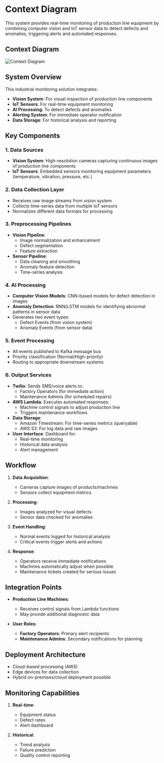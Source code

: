 # Context Diagram

This system provides real-time monitoring of production line equipment by combining computer vision and IoT sensor data to detect defects and anomalies, triggering alerts and automated responses.

## Context Diagram

![Context Diagram]([Context-Process.png](http://github.com/SuryanshBVerma/Intelligent-Quality-Control-System/blob/main/Context%20Diagram.png))

## System Overview

This industrial monitoring solution integrates:
- **Vision System**: For visual inspection of production line components
- **IoT Sensors**: For real-time equipment monitoring
- **AI Processing**: To detect defects and anomalies
- **Alerting System**: For immediate operator notification
- **Data Storage**: For historical analysis and reporting

## Key Components

### 1. Data Sources
- **Vision System**: High-resolution cameras capturing continuous images of production line components
- **IoT Sensors**: Embedded sensors monitoring equipment parameters (temperature, vibration, pressure, etc.)

### 2. Data Collection Layer
- Receives raw image streams from vision system
- Collects time-series data from multiple IoT sensors
- Normalizes different data formats for processing

### 3. Preprocessing Pipelines
- **Vision Pipeline**:
  - Image normalization and enhancement
  - Defect segmentation
  - Feature extraction
- **Sensor Pipeline**:
  - Data cleaning and smoothing
  - Anomaly feature detection
  - Time-series analysis

### 4. AI Processing
- **Computer Vision Models**: CNN-based models for defect detection in images
- **Anomaly Detection**: RNN/LSTM models for identifying abnormal patterns in sensor data
- Generates two event types:
  - Defect Events (from vision system)
  - Anomaly Events (from sensor data)

### 5. Event Processing
- All events published to Kafka message bus
- Priority classification (Normal/High-priority)
- Routing to appropriate downstream systems

### 6. Output Services
- **Twilio**: Sends SMS/voice alerts to:
  - Factory Operators (for immediate action)
  - Maintenance Admins (for scheduled repairs)
- **AWS Lambda**: Executes automated responses:
  - Machine control signals to adjust production line
  - Triggers maintenance workflows
- **Data Storage**:
  - Amazon Timestream: For time-series metrics (queryable)
  - AWS S3: For log data and raw images
- **User Interface**: Dashboard for:
  - Real-time monitoring
  - Historical data analysis
  - Alert management

## Workflow

1. **Data Acquisition**:
   - Cameras capture images of products/machines
   - Sensors collect equipment metrics

2. **Processing**:
   - Images analyzed for visual defects
   - Sensor data checked for anomalies

3. **Event Handling**:
   - Normal events logged for historical analysis
   - Critical events trigger alerts and actions

4. **Response**:
   - Operators receive immediate notifications
   - Machines automatically adjust when possible
   - Maintenance tickets created for serious issues

## Integration Points

- **Production Line Machines**:
  - Receives control signals from Lambda functions
  - May provide additional diagnostic data

- **User Roles**:
  - **Factory Operators**: Primary alert recipients
  - **Maintenance Admins**: Secondary notifications for planning

## Deployment Architecture

- Cloud-based processing (AWS)
- Edge devices for data collection
- Hybrid on-premises/cloud deployment possible

## Monitoring Capabilities

1. **Real-time**:
   - Equipment status
   - Defect rates
   - Alert dashboard

2. **Historical**:
   - Trend analysis
   - Failure prediction
   - Quality control reporting

